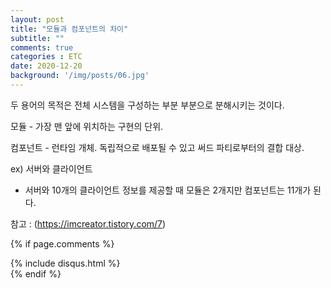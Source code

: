 ```yaml
---
layout: post
title: "모듈과 컴포넌트의 차이"
subtitle: ""
comments: true
categories : ETC
date: 2020-12-20
background: '/img/posts/06.jpg'
---
```



두 용어의 목적은 전체 시스템을 구성하는 부분 부분으로 분해시키는 것이다.

모듈 - 가장 맨 앞에 위치하는 구현의 단위. 

컴포넌트 - 런타임 개체. 독립적으로 배포될 수 있고 써드 파티로부터의 결합 대상.

ex) 서버와 클라이언트
 -  서버와 10개의 클라이언트 정보를 제공할 때 모듈은 2개지만 컴포넌트는 11개가 된다.


참고 : (https://imcreator.tistory.com/7)


{% if page.comments %}
<div id="post-disqus" class="container">
{% include disqus.html %}
</div>
{% endif %}